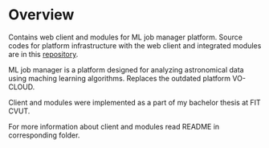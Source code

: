 # Overview

Contains web client and modules for ML job manager platform.
Source codes for platform infrastructure with the web client and integrated modules are in this [repository](https://github.com/bursasha/ml-job-manager).

ML job manager is a platform designed for analyzing astronomical data using maching learning algorithms. Replaces the outdated platform VO-CLOUD.

Client and modules were implemented as a part of my bachelor thesis at FIT CVUT.

For more information about client and modules read README in corresponding folder.
